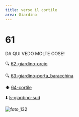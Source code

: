 ```yaml
---
title: verso il cortile
area: Giardino
---
```

# 61
DA QUI VEDO MOLTE COSE!

🔍 [62-giardino-orcio](62-giardino-orcio.md)

🔍 [63-giardino-porta_baracchina](63-giardino-porta_baracchina.md)

⬆︎ [64-cortile](64-cortile.md)

⬇️ [5-giardino-sud](5-giardino-sud.md)

![foto_132](_assets/preview_color/foto_132.jpg)